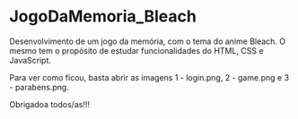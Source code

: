 # JogoDaMemoria_Bleach
Desenvolvimento de um jogo da memória, com o tema do anime Bleach. O mesmo tem o propósito de estudar funcionalidades do HTML, CSS e JavaScript.

Para ver como ficou, basta abrir as imagens 1 - login.png, 2 - game.png e 3 - parabens.png.

Obrigadoa todos/as!!!
